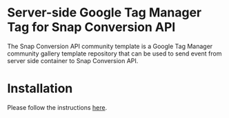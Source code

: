 # Server-side Google Tag Manager Tag for Snap Conversion API

The Snap Conversion API community template is a Google Tag Manager community gallery template repository that can be used to send event from server side container to Snap Conversion API.

# Installation

Please follow the instructions [here](https://businesshelp.snapchat.com/s/article/capi-gtm?language=en_US).
